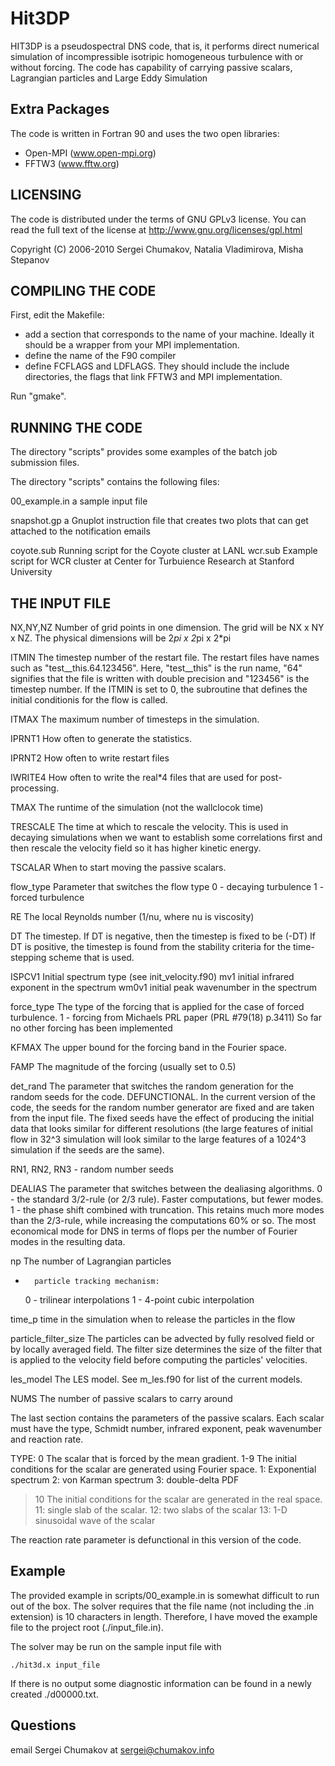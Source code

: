 # Hit3DP
HIT3DP is a pseudospectral DNS code, that is, it performs direct numerical 
simulation of incompressible isotripic homogeneous turbulence with or without 
forcing.  The code has capability of carrying passive scalars, Lagrangian 
particles and Large Eddy Simulation


## Extra Packages
The code is written in Fortran 90 and uses the two open libraries:
- Open-MPI  (www.open-mpi.org)
- FFTW3	    (www.fftw.org)

## LICENSING
The code is distributed under the terms of GNU GPLv3 license.  You can read
the full text of the license at http://www.gnu.org/licenses/gpl.html

Copyright (C) 2006-2010 Sergei Chumakov, Natalia Vladimirova, Misha Stepanov


## COMPILING THE CODE
First, edit the Makefile:
- add a section that corresponds to the name of your machine.  Ideally it should
  be a wrapper from your MPI implementation.
- define the name of the F90 compiler
- define FCFLAGS and LDFLAGS.  They should include the include directories, the
  flags that link FFTW3 and MPI implementation.

Run "gmake".

## RUNNING THE CODE
The directory "scripts" provides some examples of the batch job submission files.

The directory "scripts" contains the following files:

00_example.in 	a sample input file

snapshot.gp	a Gnuplot instruction file that creates two plots that 
 		can get attached to the notification emails 

coyote.sub	Running script for the Coyote cluster at LANL
wcr.sub     	Example script for WCR cluster at Center for Turbuience Research 
		at Stanford University

## THE INPUT FILE
NX,NY,NZ  Number of grid points in one dimension.  The grid will be NX x NY x NZ.
	  The physical dimensions will be 2*pi x 2*pi x 2*pi

ITMIN	The timestep number of the restart file.  The restart files have names 
	such as "test__this.64.123456".  Here, "test__this" is the run name, 
	"64" signifies that the file is written with double precision and 
	"123456" is the timestep number.  If the ITMIN is set to 0, the 
	subroutine that defines	the initial conditionis for the flow is called.

ITMAX	The maximum number of timesteps in the simulation.

IPRNT1	How often to generate the statistics.

IPRNT2	How often to write restart files

IWRITE4	How often to write the real*4 files that are used for post-processing.

TMAX	The runtime of the simulation (not the wallclocok time)

TRESCALE  The time at which to rescale the velocity.  This is used in decaying
	  simulations when we want to establish some correlations first and 
	  then rescale the velocity field so it has higher kinetic energy.

TSCALAR	  When to start moving the passive scalars.

flow_type Parameter that switches the flow type
	  0 - decaying turbulence
	  1 - forced turbulence

RE	  The local Reynolds number (1/nu, where nu is viscosity)

DT	  The timestep.
	  If DT is negative, then the timestep is fixed to be (-DT)
	  If DT is positive, the timestep is found from the stability
	  criteria for the time-stepping scheme that is used.

ISPCV1   Initial spectrum type (see init_velocity.f90)
mv1      initial infrared exponent in the spectrum
wm0v1    initial peak wavenumber in the spectrum


force_type	   The type of the forcing that is applied for the case of
		   forced turbulence.
		   1 - forcing from Michaels PRL paper (PRL #79(18) p.3411)
		   So far no other forcing has been implemented

KFMAX	The upper bound for the forcing band in the Fourier space.

FAMP	The magnitude of the forcing (usually set to 0.5)

det_rand 	The parameter that switches the random generation for the
		random seeds for the code.
	DEFUNCTIONAL.  In the current version of the code, the seeds for the
	random number generator are fixed and are taken from the input file.
	The fixed seeds have the effect of producing the initial data that
	looks similar for different resolutions (the large features of 
	initial flow in 32^3 simulation will look similar to the large features
	of a 1024^3 simulation if the seeds are the same).

RN1, RN2, RN3  - random number seeds


DEALIAS		The parameter that switches between the dealiasing algorithms.
	0 - the standard 3/2-rule (or 2/3 rule).  Faster computations, but
	fewer modes.
	1 - the phase shift combined with truncation.  This retains much more
	modes than the 2/3-rule, while increasing the computations 60% or so.
	The most economical mode for DNS in terms of flops per the number of
	Fourier modes in the resulting data.

np	The number of Lagrangian particles

*       particle tracking mechanism:
	0 - trilinear interpolations
	1 - 4-point cubic interpolation
	
time_p  time in the simulation when to release the particles in the flow

particle_filter_size
        The particles can be advected by fully resolved field or by locally averaged
	field.  The filter size determines the size of the filter that is applied
	to the velocity field before computing the particles' velocities.

les_model  The LES model.  See m_les.f90 for list of the current models.

NUMS  The number of passive scalars to carry around

The last section contains the parameters of the passive scalars.  Each scalar
must have the type, Schmidt number, infrared exponent, peak wavenumber and 
reaction rate.

TYPE:
0	The scalar that is forced by the mean gradient.
1-9	The initial conditions for the scalar are generated using Fourier space.
	1: Exponential spectrum
	2: von Karman spectrum
	3: double-delta PDF
>10	The initial conditions for the scalar are generated in the real space.
	11: single slab of the scalar.
	12: two slabs of the scalar
	13: 1-D sinusoidal wave of the scalar


The reaction rate parameter is defunctional in this version of the code.

## Example
The provided example in scripts/00_example.in is somewhat difficult to run out of the box. The
solver requires that the file name (not including the .in extension) is 10 characters in length.
Therefore, I have moved the example file to the project root (./input_file.in). 

The solver may be run on the sample input file with 

```
./hit3d.x input_file
```

If there is no output some diagnostic information can be found in a newly created ./d00000.txt.

## Questions

email Sergei Chumakov at sergei@chumakov.info
